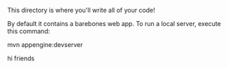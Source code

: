 This directory is where you'll write all of your code!

By default it contains a barebones web app. To run a local server, execute this
command:

mvn appengine:devserver


hi friends
